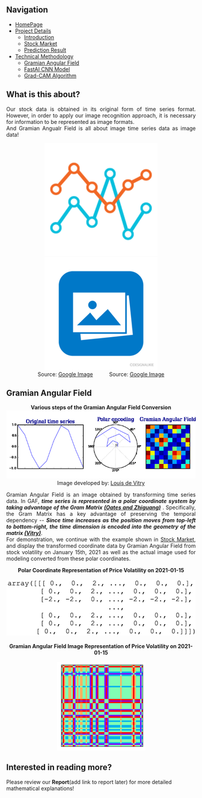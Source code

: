 ## Navigation 
- <a href = "https://connielee99.github.io/Explainable-AI-in-Finance">HomePage</a>
- <a href = "https://connielee99.github.io/Explainable-AI-in-Finance/abstract">Project Details</a>
  - <a href = "https://connielee99.github.io/Explainable-AI-in-Finance/introduction">Introduction</a>
  - <a href = "https://connielee99.github.io/Explainable-AI-in-Finance/stockmarket">Stock Market</a>
  - <a href = "https://connielee99.github.io/Explainable-AI-in-Finance/result">Prediction Result</a>
- <a href = "https://connielee99.github.io/Explainable-AI-in-Finance/methodology">Technical Methodology</a>
	- <a href = "https://connielee99.github.io/Explainable-AI-in-Finance/gaf">Gramian Angular Field</a> 
	- <a href = "https://connielee99.github.io/Explainable-AI-in-Finance/fastai">FastAI CNN Model</a>
	- <a href = "https://connielee99.github.io/Explainable-AI-in-Finance/gradcam">Grad-CAM Algorithm</a>

## What is this about?
<p align="justify">
	Our stock data is obtained in its original form of time series format. However, in order to apply our image recognition approach, it is necessary for information to be represented as image formats.<br>
	And Gramian Angualr Field is all about image time series data as image data!<br>
	<p align="center">
	<img src="img/ts.png" alt="timeseries" width=300>    <img src="img/imgicon.png" alt="img" width=300><br>
		Source: <a href="https://www.google.com/url?sa=i&url=https%3A%2F%2Fdinhanhthi.com%2Ftime-series-tips%2F&psig=AOvVaw1kKcUJwJ1b3NaiVB4Qa96x&ust=1613374510800000&source=images&cd=vfe&ved=0CAIQjRxqFwoTCMjAk8ju6O4CFQAAAAAdAAAAABAa">Google Image</a> &nbsp;&nbsp;&nbsp;&nbsp;&nbsp;&nbsp;&nbsp;&nbsp;&nbsp; Source: <a href="https://www.google.com/url?sa=i&url=https%3A%2F%2Fillusticon.com%2F%3Fid%3D1000&psig=AOvVaw3Q0awEoO0yF6ICRFxsWIYQ&ust=1613374988591000&source=images&cd=vfe&ved=0CAIQjRxqFwoTCLiG76_w6O4CFQAAAAAdAAAAABAJ">Google Image</a>
</p>
</p>

## Gramian Angular Field
<p align="center"><b>Various steps of the Gramian Angular Field Conversion</b><img src = "img/report_img/gdf_step.gif" alt="gdfstep"><br>Image developed by: <a href="https://medium.com/analytics-vidhya/encoding-time-series-as-images-b043becbdbf3">Louis de Vitry</a></p>
<p align="justify">
	Gramian Angular Field is an image obtained by transforming time series data. In GAF, <b><i>time series is represented in a polar coordinate system by taking advantage of the Gram Matrix <a href="https://arxiv.org/abs/1506.00327">(Oates and Zhiguang)</a></i></b> . Specifically, the Gram Matrix has a key advantage of preserving the temporal dependency -- <b><i>Since time increases as the position moves from top-left to bottom-right, the time dimension is encoded into the geometry of the matrix <a href=https://medium.com/analytics-vidhya/encoding-time-series-as-images-b043becbdbf3>(Vitry)</a></i></b>.<br>
	For demonstration, we continue with the example shown in <a href = "https://connielee99.github.io/Explainable-AI-in-Finance/stockmarket">Stock Market</a>, and display the transformed coordinate data by Gramian Angular Field from stock volatility on January 15th, 2021 as well as the actual image used for modeling converted from these polar coordinates.<br>
	<p align="center">
		<b>Polar Coordinate Representation of Price Volatility on 2021-01-15</b><br><br><img src = "img/gdfarray.png" alt="gdfarray" width=600><br><br>
		<b>Gramian Angular Field Image Representation of Price Volatility on 2021-01-15</b><br><br><img src = "img/report_img/gdf_20200115.png" alt="gdf"><br></p></p>

## Interested in reading more? 
Please review our **Report**(add link to report later) for more detailed mathematical explanations!

	
